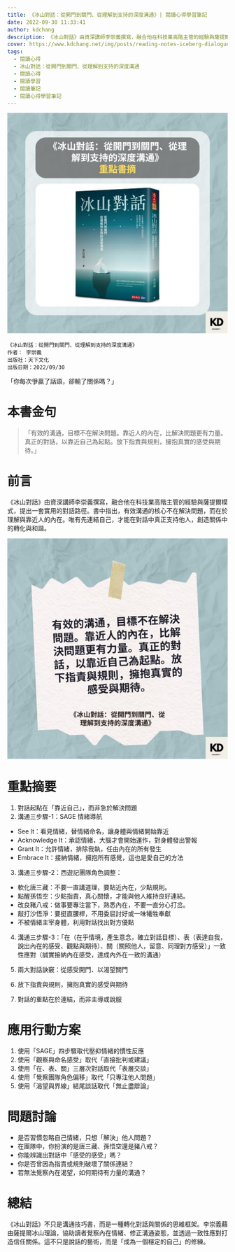 ```yaml
---
title: 《冰山對話：從開門到關門、從理解到支持的深度溝通》| 閱讀心得學習筆記
date: 2022-09-30 11:33:41
author: kdchang
description: 《冰山對話》由資深講師李崇義撰寫，融合他在科技業高階主管的經驗與薩提爾模式，提出一套實用的對話路徑。書中指出，有效溝通的核心不在解決問題，而在於理解與靠近人的內在。唯有先連結自己，才能在對話中真正支持他人，創造關係中的轉化與和諧。
cover: https://www.kdchang.net/img/posts/reading-notes-iceberg-dialogue-1.jpg
tags:
  - 閱讀心得
  - 冰山對話：從開門到關門、從理解到支持的深度溝通
  - 閱讀心得
  - 閱讀學習
  - 閱讀筆記
  - 閱讀心得學習筆記
---
```


![](img/posts/reading-notes-iceberg-dialogue-1.jpg)

```
《冰山對話：從開門到關門、從理解到支持的深度溝通》
作者： 李崇義
出版社：天下文化
出版日期：2022/09/30
```

「你每次爭贏了話語，卻輸了關係嗎？」

# 本書金句

> 「有效的溝通，目標不在解決問題。靠近人的內在，比解決問題更有力量。真正的對話，以靠近自己為起點。放下指責與規則，擁抱真實的感受與期待。」

# 前言

《冰山對話》由資深講師李崇義撰寫，融合他在科技業高階主管的經驗與薩提爾模式，提出一套實用的對話路徑。書中指出，有效溝通的核心不在解決問題，而在於理解與靠近人的內在。唯有先連結自己，才能在對話中真正支持他人，創造關係中的轉化與和諧。

![](img/posts/reading-notes-iceberg-dialogue-2.jpg)

# 重點摘要

1. 對話起點在「靠近自己」，而非急於解決問題
2. 溝通三步驟-1：SAGE 情緒導航

- See It：看見情緒，替情緒命名，讓身體與情緒開始靠近
- Acknowledge It：承認情緒，大腦才會開始運作，對身體發出警報
- Grant It：允許情緒，排除我執，任由內在的所有發生
- Embrace It：接納情緒，擁抱所有感覺，這也是愛自己的方法

3. 溝通三步驟-2：西遊記團隊角色調整：

- 軟化唐三藏：不要一直講道理，要貼近內在，少點規則。
- 點醒孫悟空：少點指責，真心關懷，才能與他人維持良好連結。
- 改良豬八戒：做事要專注當下，熟悉內在，不要一直分心打岔。
- 敲打沙悟淨：要挺直腰桿，不用委屈討好或一味犧牲奉獻
- 不被情緒主宰身體，利用對話找出對方優點

4. 溝通三步驟-3：「在（在乎情境，產生意念，確立對話目標）、表（表達自我，說出內在的感受、觀點與期待）、關（關照他人，留意、同理對方感受）」一致性應對（誠實接納內在感受，達成內外在一致的溝通）

5. 兩大對話訣竅：從感受開門、以渴望關門
6. 放下指責與規則，擁抱真實的感受與期待
7. 對話的重點在於連結，而非主導或說服

# 應用行動方案

1. 使用「SAGE」四步驟取代壓抑情緒的慣性反應
2. 使用「觀察與命名感受」取代「直接批判或建議」
3. 使用「在、表、關」三層次對話取代「表層交談」
4. 使用「覺察團隊角色偏移」取代「只專注他人問題」
5. 使用「渴望與界線」結尾談話取代「無止盡辯論」

# 問題討論

- 是否習慣忽略自己情緒，只想「解決」他人問題？
- 在團隊中，你扮演的是唐三藏、孫悟空還是豬八戒？
- 你能辨識出對話中「感受的感受」嗎？
- 你是否曾因為指責或規則破壞了關係連結？
- 若無法覺察內在渴望，如何期待有力量的溝通？

# 總結

《冰山對話》不只是溝通技巧書，而是一種轉化對話與關係的思維框架。李崇義藉由薩提爾冰山理論，協助讀者覺察內在情緒、修正溝通姿態，並透過一致性應對打造信任關係。這不只是說話的藝術，而是「成為一個穩定的自己」的修練。
